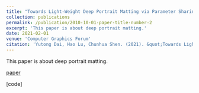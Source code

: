 ```yaml
---
title: "Towards Light-Weight Deep Portrait Matting via Parameter Sharing"
collection: publications
permalink: /publication/2010-10-01-paper-title-number-2
excerpt: 'This paper is about deep portrait matting.'
date: 2021-02-01
venue: 'Computer Graphics Forum'
citation: 'Yutong Dai, Hao Lu, Chunhua Shen. (2021). &quot;Towards Light-Weight Deep Portrait Matting via Parameter Sharing.&quot; <i>CGF</i>. 2021.'
---
```

This paper is about deep portrait matting.

[paper](https://doi.org/10.1111/cgf.14179)

[code]

